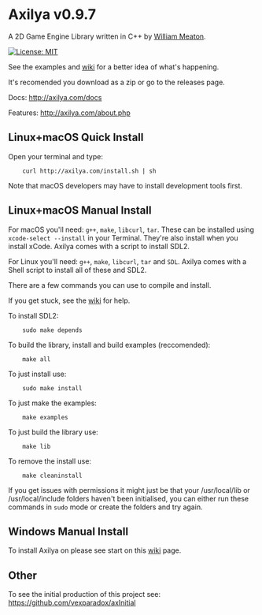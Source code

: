 # Axilya v0.9.7

A 2D Game Engine Library written in C++ by [William Meaton](http://willmeaton.com).

[![License: MIT](https://img.shields.io/badge/License-MIT-yellow.svg)](https://opensource.org/licenses/MIT)

See the examples and [wiki](http://axilya.com/wiki) for a better idea of what's happening.

It's recomended you download as a zip or go to the releases page.

Docs: http://axilya.com/docs

Features: http://axilya.com/about.php

## Linux+macOS Quick Install

Open your terminal and type:

```Shell
	curl http://axilya.com/install.sh | sh
```

Note that macOS developers may have to install development tools first.

## Linux+macOS Manual Install

For macOS you'll need: `g++`, `make`, `libcurl`, `tar`. These can be installed using `xcode-select --install` in your Terminal. They're also install when you install xCode. Axilya comes with a script to install SDL2.

For Linux you'll need: `g++`, `make`, `libcurl`, `tar` and `SDL`. Axilya comes with a Shell script to install all of these and SDL2.

There are a few commands you can use to compile and install.

If you get stuck, see the [wiki](http://axilya.com/wiki/index.php?title=Installing) for help.

To install SDL2:
```Shell
	sudo make depends
```

To build the library, install and build examples (reccomended):
```Shell
	make all
```

To just install use:

```Shell
	sudo make install
```

To just make the examples:
```Shell
	make examples
```

To just build the library use:
```Shell
	make lib
```

To remove the install use:

```Shell
	make cleaninstall
```
If you get issues with permissions it might just be that your /usr/local/lib or /usr/local/include folders haven't been initialised, you can either run these commands in `sudo` mode or create the folders and try again.

## Windows Manual Install

To install Axilya on please see start on this [wiki](http://axilya.com/wiki/index.php?title=Downloading) page.

## Other

To see the initial production of this project see: https://github.com/vexparadox/axInitial